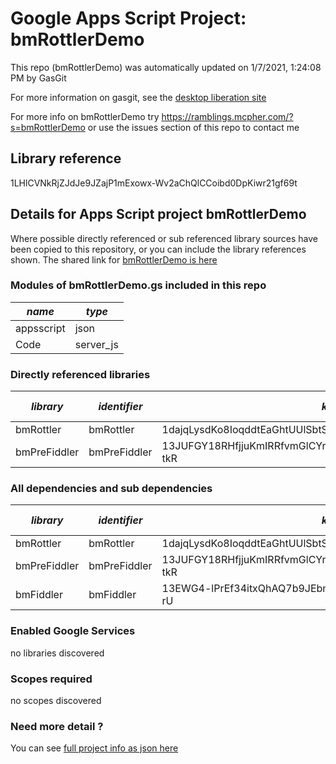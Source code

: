 # Google Apps Script Project: bmRottlerDemo
This repo (bmRottlerDemo) was automatically updated on 1/7/2021, 1:24:08 PM by GasGit

For more information on gasgit, see the [desktop liberation site](https://ramblings.mcpher.com/drive-sdk-and-github/migrategasgit/ "desktop liberation")

For more info on bmRottlerDemo try https://ramblings.mcpher.com/?s=bmRottlerDemo or use the issues section of this repo to contact me
## Library reference
1LHlCVNkRjZJdJe9JZajP1mExowx-Wv2aChQlCCoibd0DpKiwr21gf69t


## Details for Apps Script project bmRottlerDemo
Where possible directly referenced or sub referenced library sources have been copied to this repository, or you can include the library references shown. 
The shared link for [bmRottlerDemo is here](https://script.google.com/d/1LHlCVNkRjZJdJe9JZajP1mExowx-Wv2aChQlCCoibd0DpKiwr21gf69t/edit?usp=sharing "open in the GAS IDE")

### Modules of bmRottlerDemo.gs included in this repo
*name*|*type*
--- | --- 
appsscript| json
Code| server_js
### Directly referenced libraries
*library*|*identifier*|*key*|*version*|*dev mode*|*source*|
--- | --- | --- | --- | --- | --- 
bmRottler| bmRottler|1dajqLysdKo8IoqddtEaGhtUUlSbtSQ1Agi2K5cXSUm0DxXfLYouSO9yD|8|no|[here](libraries/bmRottler "library source")
bmPreFiddler| bmPreFiddler|13JUFGY18RHfjjuKmIRRfvmGlCYrEkEtN6uUm-iLUcxOUFRJD-WBX-tkR|5|no|[here](libraries/bmPreFiddler "library source")
### All dependencies and sub dependencies
*library*|*identifier*|*key*|*version*|*dev mode*|*source*|
--- | --- | --- | --- | --- | --- 
bmRottler| bmRottler|1dajqLysdKo8IoqddtEaGhtUUlSbtSQ1Agi2K5cXSUm0DxXfLYouSO9yD|8|no|[here](libraries/bmRottler "library source")
bmPreFiddler| bmPreFiddler|13JUFGY18RHfjjuKmIRRfvmGlCYrEkEtN6uUm-iLUcxOUFRJD-WBX-tkR|5|no|[here](libraries/bmPreFiddler "library source")
bmFiddler| bmFiddler|13EWG4-lPrEf34itxQhAQ7b9JEbmCBfO8uE4Mhr99CHi3Pw65oxXtq-rU|4|no|[here](libraries/bmFiddler "library source")
### Enabled Google Services
no libraries discovered
### Scopes required
no scopes discovered
### Need more detail ?
You can see [full project info as json here](info.json)

